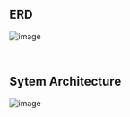 ## ERD
![image](https://github.com/user-attachments/assets/4044f262-9e61-40e8-99b9-8e8d6d18d0fd)

<br>

## Sytem Architecture
![image](https://github.com/user-attachments/assets/ca02561f-dfa8-4494-81b8-ceaa167678c7)

